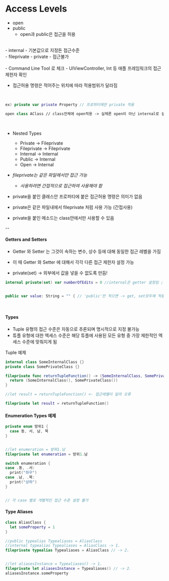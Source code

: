 # Access Levels

- open
- public
	- open과 public은 접근을 허용
 </br>
- internal
	- 기본값으로 지정돈 접근수준
 </br>
- fileprivate
- private
	- 접근불가
 </br>
  </br>
-  Command Line Tool 로 체크
- UIViewController, Int 등 애플 프레임워크의 접근 제한자 확인

- 접근허용 명령은 적어주는 위치에 따라 적용범위가 달라짐
</br>

```swift
ex) private var private Property // 프로퍼티에만 private 적용

open class AClass // class전체에 open적용 -> 실제론 open이 아닌 internal로 설정됨 
```
</br>

- Nested Types
	- Private  ->  Fileprivate
	- Fileprivate  ->  Fileprivate
	- Internal  ->  Internal
	- Public  ->  Internal
	- Open  ->  Internal

- _fileprivate는 같은 파일에서만 접근 가능_
	- _사용하려면 간접적으로 접근하여 사용해야 함_

- private을 붙인 클래스안 프로퍼티에 붙은 접근허용 명령은 의미가 없음
 - private은 같은 파일내에서 fileprivate 처럼 사용 가능 (간접사용)
- private을  붙인 메소드는 class안에서만 사용할 수 있음

 --

#### Getters and Setters
-  Getter 와 Setter 는 그것이 속하는 변수, 상수 등에 대해 동일한 접근 레벨을 가짐 
-  이 때 Getter 와 Setter 에 대해서 각각 다른 접근 제한자 설정 가능

- private(set) -> 외부에서 값을 넣을 수 없도록 만듬!

```swift
internal private(set) var numberOfEdits = 0 //internal은 getter 설정임 ; 생략가능


public var value: String = "" { // 'public'만 적으면 -> get, set모두에 적용, 'public(set)' -> set만 적용

```

</br>

#### Types
- Tuple 유형의 접근 수준은 자동으로 추론되며 명시적으로 지정 불가능
-  튜플 유형에 대한 엑세스 수준은 해당 튜플에 사용된 모든 유형 중 가장 제한적인 엑세스 수준에 맞춰지게 됨

Tuple 예제

```swift
internal class SomeInternalClass {}
private class SomePrivateClass {}

fileprivate func returnTupleFunction() -> (SomeInternalClass, SomePrivateClass) {
  return (SomeInternalClass(), SomePrivateClass())
}

//let result = returnTupleFunction() <- 접근레벨이 달라 오류

fileprivate let result = returnTupleFunction()
```

#### Enumeration Types 예제
 
 
```swift
private enum 방위1 {
  case 동, 서, 남, 북
}


//let enumeration = 방위1.남
fileprivate let enumeration = 방위1.남

switch enumeration {
case .동, .서:
  print("좌우")
case .남, .북:
  print("상하")
}


// 각 case 별로 개별적인 접근 수준 설정 불가
```

#### Type Aliases

```swift
class AliasClass {
  let someProperty = 1
}

//public typealias Typealiases = AliasClass
//internal typealias Typealiases = AliasClass -> 1.
fileprivate typealias Typealiases = AliasClass // -> 2.


//let aliasesInstance = Typealiases() -> 1.
fileprivate let aliasesInstance = Typealiases() // -> 2.
aliasesInstance.someProperty
```






